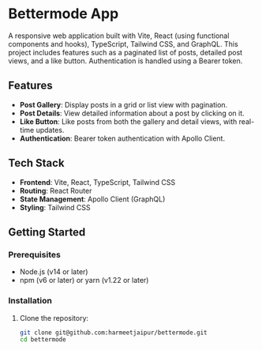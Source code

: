 # Bettermode App

A responsive web application built with Vite, React (using functional components and hooks), TypeScript, Tailwind CSS, and GraphQL. This project includes features such as a paginated list of posts, detailed post views, and a like button. Authentication is handled using a Bearer token.

## Features

- **Post Gallery**: Display posts in a grid or list view with pagination.
- **Post Details**: View detailed information about a post by clicking on it.
- **Like Button**: Like posts from both the gallery and detail views, with real-time updates.
- **Authentication**: Bearer token authentication with Apollo Client.

## Tech Stack

- **Frontend**: Vite, React, TypeScript, Tailwind CSS
- **Routing**: React Router
- **State Management**: Apollo Client (GraphQL)
- **Styling**: Tailwind CSS

## Getting Started

### Prerequisites

- Node.js (v14 or later)
- npm (v6 or later) or yarn (v1.22 or later)

### Installation

1. Clone the repository:

   ```bash
   git clone git@github.com:harmeetjaipur/bettermode.git
   cd bettermode
   ```
